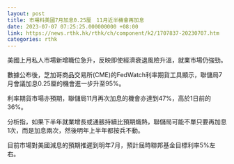 ```yaml
---
layout: post
title: 市場料美國7月加息0.25厘　11月近半機會再加息
date: 2023-07-07 07:25:25.000000000 +08:00
link: https://news.rthk.hk/rthk/ch/component/k2/1707837-20230707.htm
categories: rthk
---
```


美國上月私人市場新增職位急升，反映即使經濟衰退風險升溫，就業市場仍強勁。

數據公布後，芝加哥商品交易所(CME)的FedWatch利率期貨工具顯示，聯儲局7月會議加息0.25厘的機會進一步升至95%。

利率期貨市場亦預期，聯儲局11月再次加息的機會亦達到47%，高於1日前的36%。

分析指，如果下半年就業增長或通脹持續比預期熾熱，聯儲局可能不單只要再加息1次，而是加息兩次，然後明年上半年都按兵不動。

目前市場對美國減息的預期推遲到明年7月，預計屆時聯邦基金目標利率5%左右。
